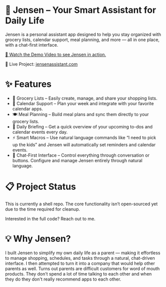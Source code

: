 # 🛒 Jensen – Your Smart Assistant for Daily Life

Jensen is a personal assistant app designed to help you stay organized with grocery lists, calendar support, meal planning, and more — all in one place, with a chat-first interface.

[🚀 Watch the Demo Video to see Jensen in action.](https://youtu.be/u8uYhq0khJI)

🔗 Live Project: [jensenassistant.com](https://jensenassistant.com)

# ✨ Features
- 📝 Grocery Lists – Easily create, manage, and share your shopping lists.
- 📅 Calendar Support – Plan your week and integrate with your favorite calendar apps.
- 🍽️ Meal Planning – Build meal plans and sync them directly to your grocery lists.
- 🔔 Daily Briefing – Get a quick overview of your upcoming to-dos and calendar events every day.
- ⚡ Smart Macros – Use natural language commands like “I need to pick up the kids” and Jensen will automatically set reminders and calendar events.
- 💬 Chat-First Interface – Control everything through conversation or buttons. Configure and manage Jensen entirely through natural language.

# 📋 Project Status

This is currently a shell repo. The core functionality isn’t open-sourced yet due to the time required for cleanup.

Interested in the full code? Reach out to me.

# 💡 Why Jensen?

I built Jensen to simplify my own daily life as a parent — making it effortless to manage shopping, schedules, and tasks through a natural, chat-driven interface. I then attempted to turn it into a company that would help other parents as well. Turns out parents are difficult customers for word of mouth products. They don't spend a lot of time talking to each other and when they do they don't really recommend apps to each other.